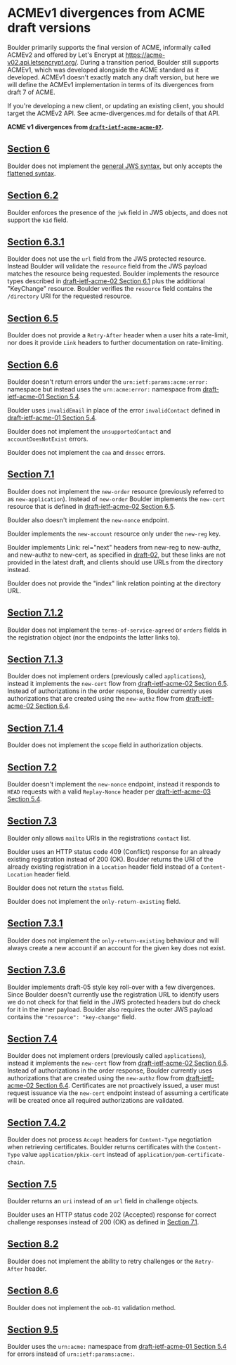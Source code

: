 # ACMEv1 divergences from ACME draft versions

Boulder primarily supports the final version of ACME, informally called ACMEv2
and offered by Let's Encrypt at https://acme-v02.api.letsencrypt.org/. During a
transition period, Boulder still supports ACMEv1, which was developed alongside
the ACME standard as it developed. ACMEv1 doesn't exactly match any draft
version, but here we will define the ACMEv1 implementation in terms of its
divergences from draft 7 of ACME.

If you're developing a new client, or updating an existing client, you should
target the ACMEv2 API. See acme-divergences.md for details of that API.

**ACME v1 divergences from [`draft-ietf-acme-acme-07`](https://tools.ietf.org/html/draft-ietf-acme-acme-07).**

## [Section 6](https://tools.ietf.org/html/draft-ietf-acme-acme-07#section-6)

Boulder does not implement the [general JWS syntax](https://tools.ietf.org/html/rfc7515#page-20), but only accepts the [flattened syntax](https://tools.ietf.org/html/rfc7515#page-21).

## [Section 6.2](https://tools.ietf.org/html/draft-ietf-acme-acme-07#section-6.2)

Boulder enforces the presence of the `jwk` field in JWS objects, and does not support the `kid` field.

## [Section 6.3.1](https://tools.ietf.org/html/draft-ietf-acme-acme-07#section-6.3.1)

Boulder does not use the `url` field from the JWS protected resource. Instead Boulder will validate the `resource` field from the JWS payload matches the resource being requested. Boulder implements the resource types described in [draft-ietf-acme-02 Section 6.1](https://tools.ietf.org/html/draft-ietf-acme-acme-02#section-6.1) plus the additional "KeyChange" resource. Boulder verifies the `resource` field contains the `/directory` URI for the requested resource.

## [Section 6.5](https://tools.ietf.org/html/draft-ietf-acme-acme-07#section-6.5)

Boulder does not provide a `Retry-After` header when a user hits a rate-limit, nor does it provide `Link` headers to further documentation on rate-limiting.

## [Section 6.6](https://tools.ietf.org/html/draft-ietf-acme-acme-07#section-6.6)

Boulder doesn't return errors under the `urn:ietf:params:acme:error:` namespace but instead uses the `urn:acme:error:` namespace from [draft-ietf-acme-01 Section 5.4](https://tools.ietf.org/html/draft-ietf-acme-acme-01#section-5.4).

Boulder uses `invalidEmail` in place of the error `invalidContact` defined in [draft-ietf-acme-01 Section 5.4](https://tools.ietf.org/html/draft-ietf-acme-acme-01#section-5.4).

Boulder does not implement the `unsupportedContact` and `accountDoesNotExist` errors.

Boulder does not implement the `caa` and `dnssec` errors.

## [Section 7.1](https://tools.ietf.org/html/draft-ietf-acme-acme-07#section-7.1)

Boulder does not implement the `new-order` resource (previously referred to as `new-application`). Instead of `new-order` Boulder implements the `new-cert` resource that is defined in [draft-ietf-acme-02 Section 6.5](https://tools.ietf.org/html/draft-ietf-acme-acme-02#section-6.5).

Boulder also doesn't implement the `new-nonce` endpoint.

Boulder implements the `new-account` resource only under the `new-reg` key.

Boulder implements Link: rel="next" headers from new-reg to new-authz, and
new-authz to new-cert, as specified in
[draft-02](https://tools.ietf.org/html/draft-ietf-acme-acme-02#page-15), but
these links are not provided in the latest draft, and clients should use URLs
from the directory instead.

Boulder does not provide the "index" link relation pointing at the directory URL.

## [Section 7.1.2](https://tools.ietf.org/html/draft-ietf-acme-acme-07#section-7.1.2)

Boulder does not implement the `terms-of-service-agreed` or `orders` fields in the registration object (nor the endpoints the latter links to).

## [Section 7.1.3](https://tools.ietf.org/html/draft-ietf-acme-acme-07#section-7.1.3)

Boulder does not implement orders (previously called `applications`), instead it implements the `new-cert` flow from [draft-ietf-acme-02 Section 6.5](https://tools.ietf.org/html/draft-ietf-acme-acme-02#section-6.5). Instead of authorizations in the order response, Boulder currently uses authorizations that are created using the `new-authz` flow from [draft-ietf-acme-02 Section 6.4](https://tools.ietf.org/html/draft-ietf-acme-acme-02#section-6.4).

## [Section 7.1.4](https://tools.ietf.org/html/draft-ietf-acme-acme-07#section-7.1.4)

Boulder does not implement the `scope` field in authorization objects.

## [Section 7.2](https://tools.ietf.org/html/draft-ietf-acme-acme-07#section-7.2)

Boulder doesn't implement the `new-nonce` endpoint, instead it responds to `HEAD` requests with a valid `Replay-Nonce` header per [draft-ietf-acme-03 Section 5.4](https://tools.ietf.org/html/draft-ietf-acme-acme-03#section-5.4).

## [Section 7.3](https://tools.ietf.org/html/draft-ietf-acme-acme-07#section-7.3)

Boulder only allows `mailto` URIs in the registrations `contact` list.

Boulder uses an HTTP status code 409 (Conflict) response for an already existing registration instead of 200 (OK). Boulder returns the URI of the already existing registration in a `Location` header field instead of a `Content-Location` header field.

Boulder does not return the `status` field.

Boulder does not implement the `only-return-existing` field.

## [Section 7.3.1](https://tools.ietf.org/html/draft-ietf-acme-acme-07#section-7.3.1)

Boulder does not implement the `only-return-existing` behaviour and will always create a new account if an account for the given key does not exist.

## [Section 7.3.6](https://tools.ietf.org/html/draft-ietf-acme-acme-07#section-7.3.6)

Boulder implements draft-05 style key roll-over with a few divergences. Since Boulder doesn't currently use the registration URL to identify users we do not check for that field in the JWS protected headers but do check for it in the inner payload. Boulder also requires the outer JWS payload contains the `"resource": "key-change"` field.

## [Section 7.4](https://tools.ietf.org/html/draft-ietf-acme-acme-07#section-7.4)

Boulder does not implement orders (previously called `applications`), instead it implements the `new-cert` flow from [draft-ietf-acme-02 Section 6.5](https://tools.ietf.org/html/draft-ietf-acme-acme-02#section-6.5). Instead of authorizations in the order response, Boulder currently uses authorizations that are created using the `new-authz` flow from [draft-ietf-acme-02 Section 6.4](https://tools.ietf.org/html/draft-ietf-acme-acme-02#section-6.4). Certificates are not proactively issued, a user must request issuance via the `new-cert` endpoint instead of assuming a certificate will be created once all required authorizations are validated.

## [Section 7.4.2](https://tools.ietf.org/html/draft-ietf-acme-acme-07#section-7.4.2)

Boulder does not process `Accept` headers for `Content-Type` negotiation when retrieving certificates. Boulder returns certificates with the `Content-Type` value `application/pkix-cert` instead of `application/pem-certificate-chain`.

## [Section 7.5](https://tools.ietf.org/html/draft-ietf-acme-acme-07#section-7.5)

Boulder returns an `uri` instead of an `url` field in challenge objects.

Boulder uses an HTTP status code 202 (Accepted) response for correct challenge responses instead of 200 (OK) as defined in [Section 7.1](https://tools.ietf.org/html/draft-ietf-acme-acme-07#section-7.1).

## [Section 8.2](https://tools.ietf.org/html/draft-ietf-acme-acme-07#section-8.2)

Boulder does not implement the ability to retry challenges or the `Retry-After` header.

## [Section 8.6](https://tools.ietf.org/html/draft-ietf-acme-acme-07#section-8.6)

Boulder does not implement the `oob-01` validation method.

## [Section 9.5](https://tools.ietf.org/html/draft-ietf-acme-acme-07#section-9.6)

Boulder uses the `urn:acme:` namespace from [draft-ietf-acme-01 Section 5.4](https://tools.ietf.org/html/draft-ietf-acme-acme-01#section-5.4) for errors instead of `urn:ietf:params:acme:`.
